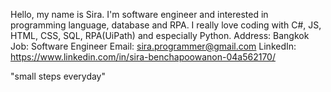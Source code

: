 Hello, my name is Sira.
I'm software engineer and interested in programming language, database and RPA.
I really love coding with C#, JS, HTML, CSS, SQL, RPA(UiPath) and especially Python.
Address: Bangkok
Job: Software Engineer
Email: sira.programmer@gmail.com
LinkedIn: https://www.linkedin.com/in/sira-benchapoowanon-04a562170/

"small steps everyday"
